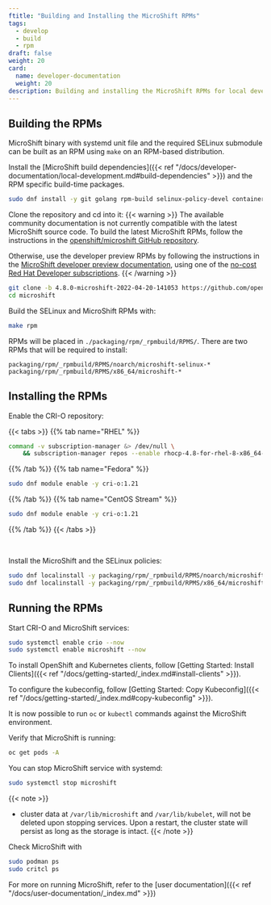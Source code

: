```yaml
---
ftitle: "Building and Installing the MicroShift RPMs"
tags:
  - develop
  - build
  - rpm
draft: false
weight: 20
card:
  name: developer-documentation
  weight: 20
description: Building and installing the MicroShift RPMs for local development
---
```


## Building the RPMs

MicroShift binary with systemd unit file and the required SELinux submodule can be built as an RPM using `make` on an RPM-based distribution.

Install the [MicroShift build dependencies]({{< ref "/docs/developer-documentation/local-development.md#build-dependencies" >}}) and the RPM specific build-time packages.

```bash
sudo dnf install -y git golang rpm-build selinux-policy-devel container-selinux
```

Clone the repository and cd into it:
{{< warning >}}
The available community documentation is not currently compatible with the latest MicroShift source code.
To build the latest MicroShift RPMs, follow the instructions in the [openshift/microshift GitHub repository](https://github.com/openshift/microshift).

Otherwise, use the developer preview RPMs by following the instructions in the [MicroShift developer preview documentation](https://access.redhat.com/documentation/en-us/red_hat_build_of_microshift/4.12), using one of the [no-cost Red Hat Developer subscriptions](https://developers.redhat.com/blog/2021/02/10/how-to-activate-your-no-cost-red-hat-enterprise-linux-subscription).
{{< /warning >}}

```sh
git clone -b 4.8.0-microshift-2022-04-20-141053 https://github.com/openshift/microshift.git
cd microshift
```

Build the SELinux and MicroShift RPMs with:

```bash
make rpm
```

RPMs will be placed in `./packaging/rpm/_rpmbuild/RPMS/`. There are two RPMs that will be required to install:

```
packaging/rpm/_rpmbuild/RPMS/noarch/microshift-selinux-*
packaging/rpm/_rpmbuild/RPMS/x86_64/microshift-*
```

## Installing the RPMs

Enable the CRI-O repository:

{{< tabs >}}
{{% tab name="RHEL" %}}

```Bash
command -v subscription-manager &> /dev/null \
    && subscription-manager repos --enable rhocp-4.8-for-rhel-8-x86_64-rpms
```

{{% /tab %}}
{{% tab name="Fedora" %}}

```Bash
sudo dnf module enable -y cri-o:1.21
```
{{% /tab %}}
{{% tab name="CentOS Stream" %}}

```Bash
sudo dnf module enable -y cri-o:1.21
```

{{% /tab %}}
{{< /tabs >}}

<br/>

Install the MicroShift and the SELinux policies:

```bash
sudo dnf localinstall -y packaging/rpm/_rpmbuild/RPMS/noarch/microshift-selinux-*
sudo dnf localinstall -y packaging/rpm/_rpmbuild/RPMS/x86_64/microshift-*
```

## Running the RPMs

Start CRI-O and MicroShift services:

```Bash
sudo systemctl enable crio --now
sudo systemctl enable microshift --now
```

To install OpenShift and Kubernetes clients, follow [Getting Started: Install Clients]({{< ref "/docs/getting-started/_index.md#install-clients" >}}).

To configure the kubeconfig, follow [Getting Started: Copy Kubeconfig]({{< ref "/docs/getting-started/_index.md#copy-kubeconfig" >}}).

It is now possible to run `oc` or `kubectl` commands against the MicroShift environment.

Verify that MicroShift is running:

```sh
oc get pods -A
```

You can stop MicroShift service with systemd:

```bash
sudo systemctl stop microshift
```

{{< note >}}
- cluster data at `/var/lib/microshift` and `/var/lib/kubelet`, will not be deleted upon stopping services.
  Upon a restart, the cluster state will persist as long as the storage is intact.
{{< /note >}}

Check MicroShift with

```bash
sudo podman ps
sudo critcl ps
```

For more on running MicroShift, refer to the [user documentation]({{< ref "/docs/user-documentation/_index.md" >}})
